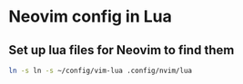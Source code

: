 # Neovim config in Lua

## Set up lua files for Neovim to find them

```bash
ln -s ln -s ~/config/vim-lua .config/nvim/lua
```
